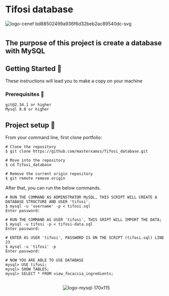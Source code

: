 # Tifosi database

![logo-cenef bd88502499a936f6d32beb2ac89540dc-svg](https://github.com/user-attachments/assets/b71a3a78-1515-4d98-9ffe-ec2feebdf91b)

#

## The purpose of this project is create a database with MySQL

## Getting Started 🚀
These instructions will lead you to make a copy on your machine
### Prerequisites 📝
```
git@2.34.1 or higher
Mysql 8.0 or higher
```
## Project setup 🔧
From your command line, first clone portfolio:
```
# Clone the repository
$ git clone https://github.com/masterxamss/Tifosi_database.git

# Move into the repository
$ cd Tifosi_database

# Remove the current origin repository
$ git remote remove origin
```
After that, you can run the below commands.
```
# RUN THE COMMAND AS ADMINSTRATOR MySQL, THIS SCRIPT WILL CREATE A DATABASE STRUCTURE AND USER 'tifosi'. 
$ mysql -u 'username' -p < tifosi.sql
Enter password:

# RUN THE COMMAND AS USER 'tifosi', THIS SRIPT WILL IMPORT THE DATA;
$ mysql -u tifosi -p < tifosi-data.sql
Enter password:

# ENTER AS USER 'tifosi', PASSWORD IS ON THE SCRIPT (tifosi.sql) LINE 23
$ mysql -u 'tifosi' -p
Enter password:

# NOW YOU ARE ABLE TO USE DATABASE
mysql> USE tifosi;
mysql> SHOW TABLES;
mysql> SELECT * FROM view_focaccia_ingredients;


```

<div align="center">

![logo-mysql-170x115](https://github.com/user-attachments/assets/b7e0d3ad-fa1d-446f-b6a2-953e022cbb41)

</div>
